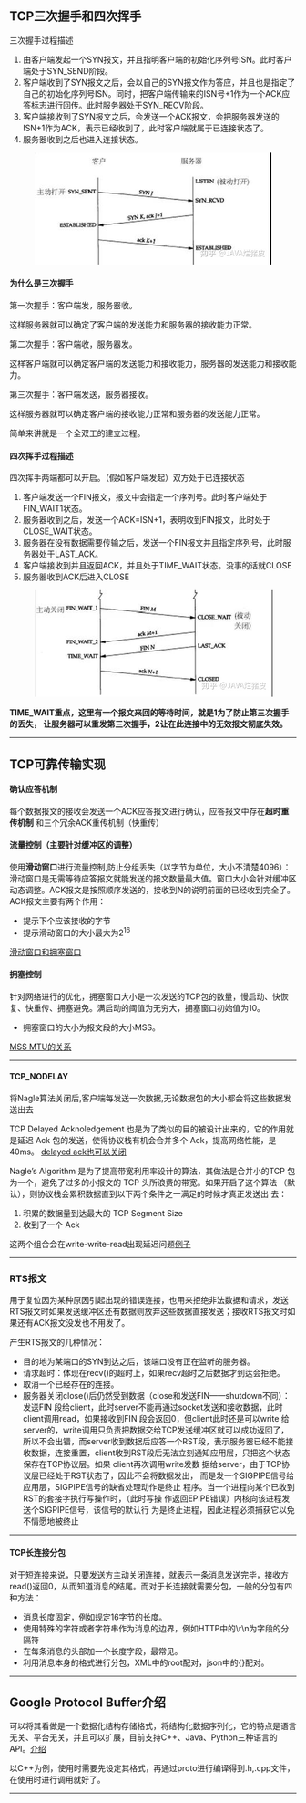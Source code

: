 ## TCP三次握手和四次挥手

三次握手过程描述
1. 由客户端发起一个SYN报文，并且指明客户端的初始化序列号ISN。此时客户端处于SYN_SEND阶段。
2. 客户端收到了SYN报文之后，会以自己的SYN报文作为答应，并且也是指定了自己的初始化序列号ISN。同时，把客户端传输来的ISN号+1作为一个ACK应答标志进行回传。此时服务器处于SYN_RECV阶段。
3. 客户端接收到了SYN报文之后，会发送一个ACK报文，会把服务器发送的ISN+1作为ACK，表示已经收到了，此时客户端就属于已连接状态了。
3. 服务器收到之后也进入连接状态。


<div align = center>
<img src="../img/三次握手.jpg"/>
</div>


#### 为什么是三次握手
第一次握手：客户端发，服务器收。

这样服务器就可以确定了客户端的发送能力和服务器的接收能力正常。

第二次握手：客户端收，服务器发。

这样客户端就可以确定客户端的发送能力和接收能力，服务器的发送能力和接收能力。

第三次握手：客户端发送，服务器接收。

这样服务器就可以确定客户端的接收能力正常和服务器的发送能力正常。

简单来讲就是一个全双工的建立过程。


#### 四次挥手过程描述
四次挥手两端都可以开启。（假如客户端发起）双方处于已连接状态
1. 客户端发送一个FIN报文，报文中会指定一个序列号。此时客户端处于FIN_WAIT1状态。
2. 服务器收到之后，发送一个ACK=ISN+1，表明收到FIN报文，此时处于CLOSE_WAIT状态。
3. 服务器在没有数据需要传输之后，发送一个FIN报文并且指定序列号，此时服务器处于LAST_ACK。
4. 客户端接收到并且返回ACK，并且处于TIME_WAIT状态。没事的话就CLOSE
5. 服务器收到ACK后进入CLOSE


<div align = center>
<img src="../img/四次挥手.jpg"/>
</div>

**TIME_WAIT重点，这里有一个报文来回的等待时间，就是1为了防止第三次握手的丢失，
让服务器可以重发第三次握手，2让在此连接中的无效报文彻底失效。**


---

## TCP可靠传输实现
#### 确认应答机制
每个数据报文的接收会发送一个ACK应答报文进行确认，应答报文中存在**超时重传机制** 和三个冗余ACK重传机制（快重传）

#### 流量控制（主要针对缓冲区的调整）
使用**滑动窗口**进行流量控制,防止分组丢失（以字节为单位，大小不清楚4096）：滑动窗口是无需等待应答报文就能发送的报文数量最大值。窗口大小会针对缓冲区动态调整。ACK报文是按照顺序发送的，接收到N的说明前面的已经收到完全了。ACK报文主要有两个作用：
- 提示下个应该接收的字节
- 提示滑动窗口的大小最大为$2^{16}$

[滑动窗口和拥塞窗口](https://www.cnblogs.com/findumars/p/9085494.html)

#### 拥塞控制
针对网络进行的优化，拥塞窗口大小是一次发送的TCP包的数量，慢启动、快恢复、快重传、拥塞避免。满启动的阈值为无穷大，拥塞窗口初始值为10。
- 拥塞窗口的大小为报文段的大小MSS。

[MSS MTU的关系](https://www.zhihu.com/question/48454744)

---

#### TCP_NODELAY
将Nagle算法关闭后,客户端每发送一次数据,无论数据包的大小都会将这些数据发送出去

TCP Delayed Acknoledgement 也是为了类似的目的被设计出来的，它的作用就 是延迟 Ack 包的发送，使得协议栈有机会合并多个 Ack，提高网络性能，是40ms。
[delayed ack也可以关闭](http://blog.chinaunix.net/uid-28387257-id-3658980.html)

Nagle’s Algorithm 是为了提高带宽利用率设计的算法，其做法是合并小的TCP 包为一个，避免了过多的小报文的 TCP 头所浪费的带宽。如果开启了这个算法 （默认），则协议栈会累积数据直到以下两个条件之一满足的时候才真正发送出 去：

1. 积累的数据量到达最大的 TCP Segment Size
2. 收到了一个 Ack

这两个组合会在write-write-read出现延迟问题[例子](https://blog.csdn.net/sunny_ss12/article/details/51509753)

---

### RTS报文
用于复位因为某种原因引起出现的错误连接，也用来拒绝非法数据和请求，发送RTS报文时如果发送缓冲区还有数据则放弃这些数据直接发送；接收RTS报文时如果还有ACK报文没发也不用发了。

产生RTS报文的几种情况：
- 目的地为某端口的SYN到达之后，该端口没有正在监听的服务器。
- 请求超时：体现在recv()的超时上，如果recv超时之后数据才到达会拒绝。
- 取消一个已经存在的连接。
- 服务器关闭close()后仍然受到数据（close和发送FIN——shutdown不同）：发送FIN 段给client，此时server不能再通过socket发送和接收数据，此时client调用read，如果接收到FIN 段会返回0，但client此时还是可以write 给server的，write调用只负责把数据交给TCP发送缓冲区就可以成功返回了，所以不会出错，而server收到数据后应答一个RST段，表示服务器已经不能接收数据，连接重置，client收到RST段后无法立刻通知应用层，只把这个状态保存在TCP协议层。如果
client再次调用write发数
据给server，由于TCP协议层已经处于RST状态了，因此不会将数据发出，
而是发一个SIGPIPE信号给应用层，SIGPIPE信号的缺省处理动作是终止
程序。当一个进程向某个已收到RST的套接字执行写操作时，（此时写操
作返回EPIPE错误）内核向该进程发送个SIGPIPE信号，该信号的默认行
为是终止进程，因此进程必须捕获它以免不情愿地被终止

---

#### TCP长连接分包
对于短连接来说，只要发送方主动关闭连接，就表示一条消息发送完毕，接收方read()返回0，从而知道消息的结尾。而对于长连接就需要分包，一般的分包有四种方法：
- 消息长度固定，例如规定16字节的长度。
- 使用特殊的字符或者字符串作为消息的边界，例如HTTP中的\\r\\n为字段的分隔符
- 在每条消息的头部加一个长度字段，最常见。
- 利用消息本身的格式进行分包，XML中的root配对，json中的{}配对。

---

## Google Protocol Buffer介绍
可以将其看做是一个数据化结构存储格式，将结构化数据序列化，它的特点是语言无关、平台无关，并且可以扩展，目前支持C++、Java、Python三种语言的API。[介绍](https://www.ibm.com/developerworks/cn/linux/l-cn-gpb/index.html)

以C++为例，使用时需要先设定其格式，再通过proto进行编译得到.h,.cpp文件，在使用时进行调用就好了。




---
